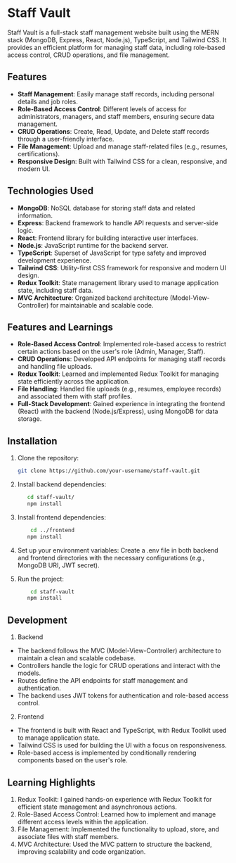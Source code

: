 # Staff Vault

Staff Vault is a full-stack staff management website built using the MERN stack (MongoDB, Express, React, Node.js), TypeScript, and Tailwind CSS. It provides an efficient platform for managing staff data, including role-based access control, CRUD operations, and file management.

## Features

- **Staff Management**: Easily manage staff records, including personal details and job roles.
- **Role-Based Access Control**: Different levels of access for administrators, managers, and staff members, ensuring secure data management.
- **CRUD Operations**: Create, Read, Update, and Delete staff records through a user-friendly interface.
- **File Management**: Upload and manage staff-related files (e.g., resumes, certifications).
- **Responsive Design**: Built with Tailwind CSS for a clean, responsive, and modern UI.

## Technologies Used

- **MongoDB**: NoSQL database for storing staff data and related information.
- **Express**: Backend framework to handle API requests and server-side logic.
- **React**: Frontend library for building interactive user interfaces.
- **Node.js**: JavaScript runtime for the backend server.
- **TypeScript**: Superset of JavaScript for type safety and improved development experience.
- **Tailwind CSS**: Utility-first CSS framework for responsive and modern UI design.
- **Redux Toolkit**: State management library used to manage application state, including staff data.
- **MVC Architecture**: Organized backend architecture (Model-View-Controller) for maintainable and scalable code.

## Features and Learnings

- **Role-Based Access Control**: Implemented role-based access to restrict certain actions based on the user's role (Admin, Manager, Staff).
- **CRUD Operations**: Developed API endpoints for managing staff records and handling file uploads.
- **Redux Toolkit**: Learned and implemented Redux Toolkit for managing state efficiently across the application.
- **File Handling**: Handled file uploads (e.g., resumes, employee records) and associated them with staff profiles.
- **Full-Stack Development**: Gained experience in integrating the frontend (React) with the backend (Node.js/Express), using MongoDB for data storage.

## Installation

1. Clone the repository:
   ```bash
   git clone https://github.com/your-username/staff-vault.git

2. Install backend dependencies:
   ```bash
      cd staff-vault/
      npm install

3. Install frontend dependencies:
   ```bash
       cd ../frontend
      npm install
   
4. Set up your environment variables:
Create a .env file in both backend and frontend directories with the necessary configurations (e.g., MongoDB URI, JWT secret). 

5. Run the project:
   ```bash
       cd staff-vault
      npm install


  ## Development
  1. Backend
-    The backend follows the MVC (Model-View-Controller) architecture to maintain a clean and scalable codebase.
-    Controllers handle the logic for CRUD operations and interact with the models.
-    Routes define the API endpoints for staff management and authentication.
-    The backend uses JWT tokens for authentication and role-based access control.

2. Frontend
-    The frontend is built with React and TypeScript, with Redux Toolkit used to manage application state.
-    Tailwind CSS is used for building the UI with a focus on responsiveness.
-    Role-based access is implemented by conditionally rendering components based on the user's role.


## Learning Highlights
   1. Redux Toolkit: I gained hands-on experience with Redux Toolkit for efficient state management and asynchronous actions.
   2. Role-Based Access Control: Learned how to implement and manage different access levels within the application.
   3. File Management: Implemented the functionality to upload, store, and associate files with staff members.    
   4. MVC Architecture: Used the MVC pattern to structure the backend, improving scalability and code organization.
